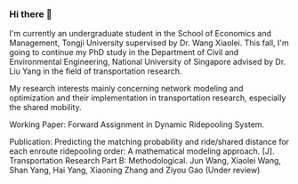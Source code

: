 ### Hi there 👋

I'm currently an undergraduate student in the School of Economics and Management, Tongji University supervised by Dr. Wang Xiaolei. This fall, I'm going to continue my PhD study in the Department of Civil and Environmental Engineering, National University of Singapore advised by Dr. Liu Yang in the field of transportation research.

My research interests mainly concerning network modeling and optimization and their implementation in transportation research, especially the shared mobility. 

Working Paper:
Forward Assignment in Dynamic Ridepooling System.

Publication:
Predicting the matching probability and ride/shared distance for each enroute ridepooling order: A mathematical modeling approach. [J]. Transportation Research Part B: Methodological. Jun Wang, Xiaolei Wang, Shan Yang, Hai Yang, Xiaoning Zhang and Ziyou Gao (Under review)
